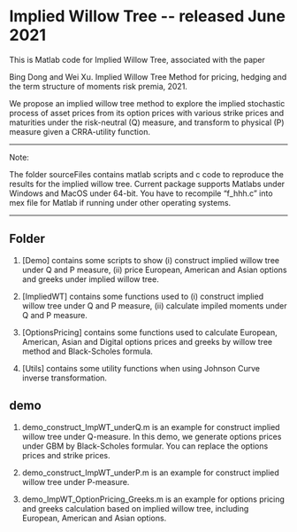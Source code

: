 # Implied Willow Tree -- released June 2021

This is Matlab code for Implied Willow Tree, associated with the paper

Bing Dong and Wei Xu. Implied Willow Tree Method for pricing, hedging and 
the term structure of moments risk premia, 2021.

We propose an implied willow tree method to explore the implied 
stochastic process of asset prices from its option prices with various 
strike prices and maturities under the risk-neutral (Q) measure, and 
transform to physical (P) measure given a CRRA-utility function. 

-------------------------------------------------------------------------------
Note:

The folder sourceFiles contains matlab scripts and c code to reproduce
the results for the implied willow tree. Current package supports Matlabs under
Windows and MacOS under 64-bit. You have to recompile   “f_hhh.c” into mex file 
for Matlab if running under other operating systems.

-------------------------------------------------------------------------------
## Folder
1. [Demo] contains some scripts to show (i) construct implied willow tree under Q and P measure, 
            (ii) price European, American and Asian options and greeks under implied willow tree.

2. [ImpliedWT] contains some functions used to (i) construct implied willow tree under Q and P 
            measure, (ii) calculate impiled moments under Q and P measure.

3. [OptionsPricing] contains some functions used to calculate European, American, Asian and Digital 
            options prices and greeks by willow tree method and Black-Scholes formula.

4. [Utils] contains some utility functions when using Johnson Curve inverse transformation.


## demo

1. demo_construct_ImpWT_underQ.m is an example for construct implied willow tree under Q-measure. 
    In this demo, we generate options prices under GBM by Black-Scholes formular. 
    You can replace the options prices and strike prices. 

2. demo_construct_ImpWT_underP.m is an example for construct implied willow tree under P-measure. 

3. demo_ImpWT_OptionPricing_Greeks.m is an example for options pricing and greeks calculation 
    based on implied willow tree, including European, American and Asian options.
